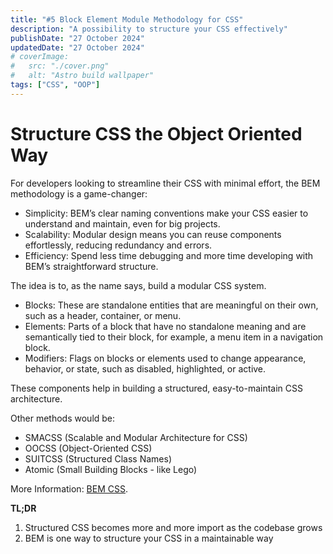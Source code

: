 ```yaml
---
title: "#5 Block Element Module Methodology for CSS"
description: "A possibility to structure your CSS effectively"
publishDate: "27 October 2024"
updatedDate: "27 October 2024"
# coverImage:
#   src: "./cover.png"
#   alt: "Astro build wallpaper"
tags: ["CSS", "OOP"]
---
```


# Structure CSS the Object Oriented Way

For developers looking to streamline their CSS with minimal effort, the BEM methodology is a game-changer:

- Simplicity: BEM’s clear naming conventions make your CSS easier to understand and maintain, even for big projects.
- Scalability: Modular design means you can reuse components effortlessly, reducing redundancy and errors.
- Efficiency: Spend less time debugging and more time developing with BEM’s straightforward structure.

The idea is to, as the name says, build a modular CSS system.

- Blocks: These are standalone entities that are meaningful on their own, such as a header, container, or menu.
- Elements: Parts of a block that have no standalone meaning and are semantically tied to their block, for example, a menu item in a navigation block.
- Modifiers: Flags on blocks or elements used to change appearance, behavior, or state, such as disabled, highlighted, or active.

These components help in building a structured, easy-to-maintain CSS architecture.

Other methods would be:
- SMACSS (Scalable and Modular Architecture for CSS)
- OOCSS (Object-Oriented CSS)
- SUITCSS (Structured Class Names)
- Atomic (Small Building Blocks - like Lego)

More Information: [BEM CSS](getbem.com).

**TL;DR**
1. Structured CSS becomes more and more import as the codebase grows
2. BEM is one way to structure your CSS in a maintainable way